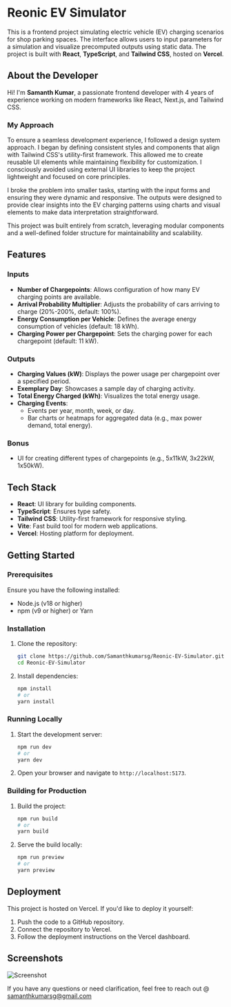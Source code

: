 # Reonic EV Simulator

This is a frontend project simulating electric vehicle (EV) charging scenarios for shop parking spaces. The interface allows users to input parameters for a simulation and visualize precomputed outputs using static data. The project is built with **React**, **TypeScript**, and **Tailwind CSS**, hosted on **Vercel**.

## About the Developer
Hi! I'm **Samanth Kumar**, a passionate frontend developer with 4 years of experience working on modern frameworks like React, Next.js, and Tailwind CSS. 

### My Approach
To ensure a seamless development experience, I followed a design system approach. I began by defining consistent styles and components that align with Tailwind CSS's utility-first framework. This allowed me to create reusable UI elements while maintaining flexibility for customization. I consciously avoided using external UI libraries to keep the project lightweight and focused on core principles.

I broke the problem into smaller tasks, starting with the input forms and ensuring they were dynamic and responsive. The outputs were designed to provide clear insights into the EV charging patterns using charts and visual elements to make data interpretation straightforward.

This project was built entirely from scratch, leveraging modular components and a well-defined folder structure for maintainability and scalability.

## Features

### Inputs
- **Number of Chargepoints**: Allows configuration of how many EV charging points are available.
- **Arrival Probability Multiplier**: Adjusts the probability of cars arriving to charge (20%-200%, default: 100%).
- **Energy Consumption per Vehicle**: Defines the average energy consumption of vehicles (default: 18 kWh).
- **Charging Power per Chargepoint**: Sets the charging power for each chargepoint (default: 11 kW).

### Outputs
- **Charging Values (kW)**: Displays the power usage per chargepoint over a specified period.
- **Exemplary Day**: Showcases a sample day of charging activity.
- **Total Energy Charged (kWh)**: Visualizes the total energy usage.
- **Charging Events**:
  - Events per year, month, week, or day.
  - Bar charts or heatmaps for aggregated data (e.g., max power demand, total energy).

### Bonus
- UI for creating different types of chargepoints (e.g., 5x11kW, 3x22kW, 1x50kW).

## Tech Stack
- **React**: UI library for building components.
- **TypeScript**: Ensures type safety.
- **Tailwind CSS**: Utility-first framework for responsive styling.
- **Vite**: Fast build tool for modern web applications.
- **Vercel**: Hosting platform for deployment.

## Getting Started

### Prerequisites
Ensure you have the following installed:
- Node.js (v18 or higher)
- npm (v9 or higher) or Yarn

### Installation
1. Clone the repository:
   ```bash
   git clone https://github.com/Samanthkumarsg/Reonic-EV-Simulator.git
   cd Reonic-EV-Simulator
   ```
2. Install dependencies:
   ```bash
   npm install
   # or
   yarn install
   ```

### Running Locally
1. Start the development server:
   ```bash
   npm run dev
   # or
   yarn dev
   ```
2. Open your browser and navigate to `http://localhost:5173`.

### Building for Production
1. Build the project:
   ```bash
   npm run build
   # or
   yarn build
   ```
2. Serve the build locally:
   ```bash
   npm run preview
   # or
   yarn preview
   ```

## Deployment
This project is hosted on Vercel. If you'd like to deploy it yourself:
1. Push the code to a GitHub repository.
2. Connect the repository to Vercel.
3. Follow the deployment instructions on the Vercel dashboard.

## Screenshots

![Screenshot]([https://via.placeholder.com/800x400.png?text=Input+Form](https://github.com/Samanthkumarsg/Reonic-EV-Simulator/tree/408c9fde353ce63218fac8db4855521c83093dcd/public/screenshots/1.png))




If you have any questions or need clarification, feel free to reach out @ samanthkumarsg@gmail.com
